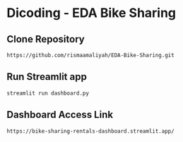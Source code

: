 # Dicoding - EDA Bike Sharing

## Clone Repository
```
https://github.com/rismaamaliyah/EDA-Bike-Sharing.git
```

## Run Streamlit app
```
streamlit run dashboard.py
```

## Dashboard Access Link
```
https://bike-sharing-rentals-dashboard.streamlit.app/
```
